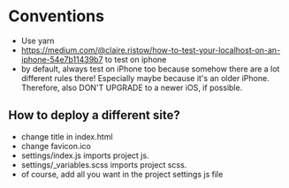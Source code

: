 # Conventions

- Use yarn
- https://medium.com/@claire.ristow/how-to-test-your-localhost-on-an-iphone-54e7b11439b7 to test on iphone
- by default, always test on iPhone too because somehow there are a lot different rules there! Especially maybe because it's an older iPhone. Therefore, also DON'T UPGRADE to a newer iOS, if possible.

## How to deploy a different site?

- change title in index.html
- change favicon.ico
- settings/index.js imports project js.
- settings/\_variables.scss imports project scss.
- of course, add all you want in the project settings js file
